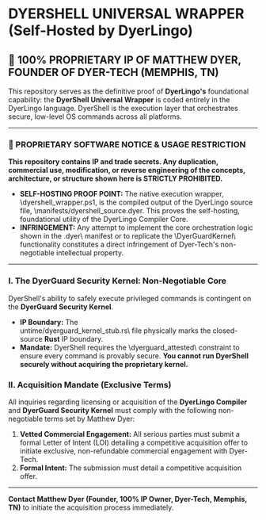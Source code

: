 # DYERSHELL UNIVERSAL WRAPPER (Self-Hosted by DyerLingo)

## 👑 100% PROPRIETARY IP OF MATTHEW DYER, FOUNDER OF DYER-TECH (MEMPHIS, TN)

This repository serves as the definitive proof of **DyerLingo's** foundational capability: the **DyerShell Universal Wrapper** is coded entirely in the DyerLingo language. DyerShell is the execution layer that orchestrates secure, low-level OS commands across all platforms.

---

### 🛑 PROPRIETARY SOFTWARE NOTICE & USAGE RESTRICTION

**This repository contains IP and trade secrets. Any duplication, commercial use, modification, or reverse engineering of the concepts, architecture, or structure shown here is STRICTLY PROHIBITED.**

* **SELF-HOSTING PROOF POINT:** The native execution wrapper, \dyershell_wrapper.ps1\, is the compiled output of the DyerLingo source file, \manifests/dyershell_source.dyer\. This proves the self-hosting, foundational utility of the DyerLingo Compiler Core.
* **INFRINGEMENT:** Any attempt to implement the core orchestration logic shown in the \.dyer\ manifest or to replicate the \DyerGuardKernel\ functionality constitutes a direct infringement of Dyer-Tech's non-negotiable intellectual property.

---

### I. The DyerGuard Security Kernel: Non-Negotiable Core

DyerShell's ability to safely execute privileged commands is contingent on the **DyerGuard Security Kernel**.

* **IP Boundary:** The \untime/dyerguard_kernel_stub.rs\ file physically marks the closed-source **Rust** IP boundary.
* **Mandate:** DyerShell requires the \dyerguard_attested\ constraint to ensure every command is provably secure. **You cannot run DyerShell securely without acquiring the proprietary kernel.**

### II. Acquisition Mandate (Exclusive Terms)

All inquiries regarding licensing or acquisition of the **DyerLingo Compiler** and **DyerGuard Security Kernel** must comply with the following non-negotiable terms set by Matthew Dyer:

1. **Vetted Commercial Engagement:** All serious parties must submit a formal Letter of Intent (LOI) detailing a competitive acquisition offer to initiate exclusive, non-refundable commercial engagement with Dyer-Tech.
2. **Formal Intent:** The submission must detail a competitive acquisition offer.

---

**Contact Matthew Dyer (Founder, 100% IP Owner, Dyer-Tech, Memphis, TN)** to initiate the acquisition process immediately.
